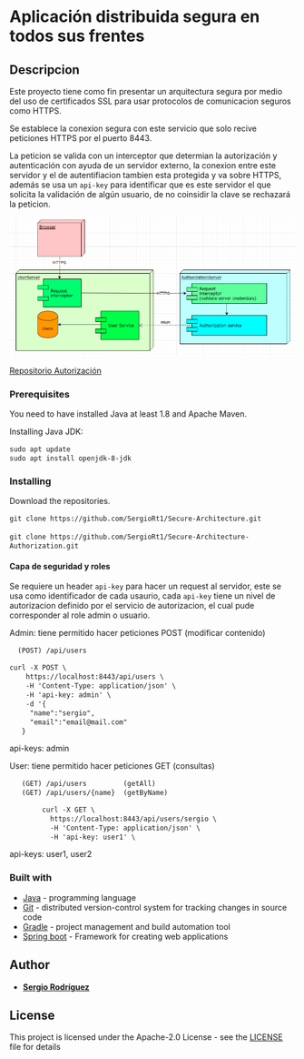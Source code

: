 # Aplicación distribuida segura en todos sus frentes

## Descripcion

 Este proyecto tiene como fin presentar un arquitectura segura por medio del uso de 
 certificados SSL para usar protocolos de comunicacion seguros como HTTPS.
 
 Se establece la conexion segura con este servicio que solo recive peticiones HTTPS por el puerto 8443.
 
 La peticion se valida con un interceptor que determian la autorización y autenticación con ayuda de un servidor externo,
 la conexion entre este servidor y el de autentifiacion tambien esta protegida y va sobre HTTPS, además se usa un `api-key` para identificar que es este servidor el que solicita la validación de algún usuario, de no coinsidir la clave se rechazará la peticion.
 
 ![](img/arquitectura.png)
 
 [Repositorio Autorización](https://github.com/SergioRt1/Secure-Architecture-Authorization)
 
### Prerequisites

 You need to have installed Java at least 1.8 and Apache Maven.

 Installing Java JDK:
```
sudo apt update
sudo apt install openjdk-8-jdk
```

### Installing
 Download the repositories.
```
git clone https://github.com/SergioRt1/Secure-Architecture.git

git clone https://github.com/SergioRt1/Secure-Architecture-Authorization.git
```
 

#### Capa de seguridad y roles
  
  Se requiere un header `api-key` para hacer un request al servidor, este se usa como identificador de cada usaurio, 
  cada `api-key` tiene un nivel de autorizacion definido por el servicio de autorizacion, el cual pude corresponder al role admin o usuario.
   
  Admin: tiene permitido hacer peticiones POST (modificar contenido)
   
      (POST) /api/users
   
   ```
   curl -X POST \
       https://localhost:8443/api/users \
       -H 'Content-Type: application/json' \
       -H 'api-key: admin' \
       -d '{
      	"name":"sergio",
      	"email":"email@mail.com"
      }
  ```
    
   api-keys: admin
    
   User: tiene permitido hacer peticiones GET (consultas)
    
       (GET) /api/users         (getAll)
       (GET) /api/users/{name}  (getByName)
          
  ```
          curl -X GET \
            https://localhost:8443/api/users/sergio \
            -H 'Content-Type: application/json' \
            -H 'api-key: user1' \
  ```
   
   api-keys: user1, user2
      
### Built with

 * [Java](https://www.java.com) - programming language
 * [Git](https://git-scm.com) - distributed version-control system for tracking changes in source code
 * [Gradle](https://gradle.org) - project management and build automation tool
 * [Spring boot](https://spring.io/projects/spring-boot) - Framework for creating web applications

## Author

 * **[Sergio Rodríguez](https://github.com/SergioRt1)**
 
## License

This project is licensed under the Apache-2.0 License - see the [LICENSE](LICENSE) file for details
